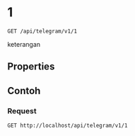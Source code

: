 # 1
```http
GET /api/telegram/v1/1
```
keterangan
## Properties
## Contoh
### Request
```http
GET http://localhost/api/telegram/v1/1
```
